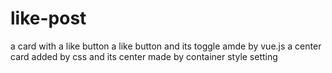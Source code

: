 # like-post
a card with a like button
a like button and its toggle amde by vue.js 
a center card added by css and its center made by container style setting
